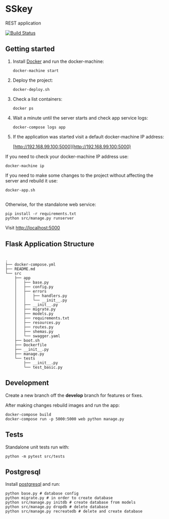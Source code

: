 # SSkey
REST application 

[![Build Status](https://travis-ci.org/LialinMaxim/SSkey.svg?branch=Development)](https://travis-ci.org/LialinMaxim/SSkey)

## Getting started

1. Install [Docker](https://docs.docker.com/engine/installation/) and run the docker-machine:

    ```shell
    docker-machine start
    ```

2. Deploy the project:

    ```shell
    docker-deploy.sh
    ```

3. Check a list containers:

    ```shell
    docker ps
    ```

4. Wait a minute until the server starts and check app service logs:

    ```shell
    docker-compose logs app
    ```

5. If the application was started visit a default docker-machine IP address:

    [http://192.168.99.100:5000](http://192.168.99.100:5000)

If you need to check your docker-machine IP address use:

```shell
docker-machine ip
```

If you need to make some changes to the project without affecting the server and rebuild it use:

```shell
docker-app.sh
```

##

Otherwise, for the standalone web service:

```shell
pip install -r requirements.txt
python src/manage.py runserver
```

Visit [http://localhost:5000](http://localhost:5000)

## Flask Application Structure 

```

.
├── docker-compose.yml
├── README.md
└── src
    ├── app
    │   ├── base.py
    │   ├── config.py
    │   ├── errors
    │   │   ├── handlers.py
    │   │   └── __init__.py
    │   ├── __init__.py
    │   ├── migrate.py
    │   ├── models.py
    │   ├── requirements.txt
    │   ├── resources.py
    │   ├── routes.py
    │   ├── shemas.py
    │   └── swagger.yaml
    ├── boot.sh
    ├── Dockerfile
    ├── __init__.py
    ├── manage.py
    └── tests
        ├── __init__.py
        └── test_basic.py

```

## Development

Create a new branch off the **develop** branch for features or fixes.

After making changes rebuild images and run the app:

```shell
docker-compose build
docker-compose run -p 5000:5000 web python manage.py
```

## Tests

Standalone unit tests run with:

```shell
python -m pytest src/tests
```

## Postgresql

Install [postgresql](https://www.postgresql.org/download/) and run:
```shell
python base.py # database config
python migrate.py # in order to create database
python src/manage.py initdb # create database from models
python src/manage.py dropdb # delete database
python src/manage.py recreatedb # delete and create database
```
